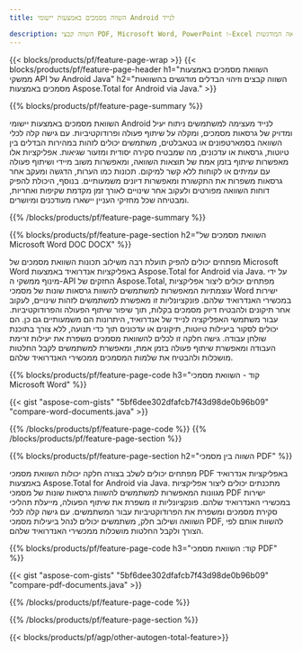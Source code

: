 ```yaml
---
title: השווה מסמכים באמצעות יישומי Android לנייד

description: השווה קבצי PDF, Microsoft Word, PowerPoint ו-Excel באמצעות אפליקציית אנדרואיד ניידת.  קבל את תוצאות ההשוואה המודגשות.
---
```


{{< blocks/products/pf/feature-page-wrap >}}
{{< blocks/products/pf/feature-page-header h1="השוואת מסמכים באמצעות ממשקי API של Android Java" h2="השווה קבצים וזיהוי הבדלים מודגשים בהשוואות מסמכים באמצעות Aspose.Total for Android via Java." >}}

{{% blocks/products/pf/feature-page-summary %}}

השוואת מסמכים באמצעות יישומי Android לנייד מעצימה למשתמשים ניתוח יעיל ומדויק של גרסאות מסמכים, ומקלה על שיתוף פעולה ופרודוקטיביות.  עם גישה קלה לכלי השוואה בסמארטפונים או בטאבלטים, משתמשים יכולים לזהות במהירות הבדלים בין טיוטות, גרסאות או עדכונים, מה שמבטיח סקירה יסודית ומזעור שגיאות.  אפליקציות אלו מאפשרות שיתוף בזמן אמת של תוצאות השוואה, ומאפשרות משוב מיידי ושיתוף פעולה עם עמיתים או לקוחות ללא קשר למיקום.  תכונות כמו הערות, הדגשה ומעקב אחר גרסאות משפרות את התקשורת ומאפשרות דיונים משמעותיים.  בנוסף, היכולת להפיק דוחות השוואה מפורטים ולעקוב אחר שינויים לאורך זמן מקדמת שקיפות ואחריות, ומבטיחה שכל מחזיקי העניין יישארו מעודכנים ומיושרים.  

{{% /blocks/products/pf/feature-page-summary  %}}

{{% blocks/products/pf/feature-page-section  h2="השוואת מסמכים של Microsoft Word DOC DOCX" %}}

מפתחים יכולים להפיק תועלת רבה משילוב תכונות השוואת מסמכים של Microsoft Word באפליקציות אנדרואיד באמצעות Aspose.Total for Android via Java.  על ידי מינוף ממשקי ה-API החזקים של Aspose.Total, מפתחים יכולים ליצור אפליקציות עוצמתיות המאפשרות למשתמשים להשוות גרסאות שונות של מסמכי Word ישירות במכשירי האנדרואיד שלהם.  פונקציונליות זו מאפשרת למשתמשים לזהות שינויים, לעקוב אחר תיקונים ולהבטיח דיוק מסמכים בקלות, תוך שיפור שיתוף הפעולה והפרודוקטיביות.  עבור משתמשי האפליקציה לנייד של אנדרואיד, היתרונות הם משמעותיים גם כן. הם יכולים לסקור ביעילות טיוטות, תיקונים או עדכונים תוך כדי תנועה, ללא צורך בתוכנת שולחן עבודה.  גישה חלקה זו לכלים להשוואת מסמכים משפרת את יעילות זרימת העבודה ומאפשרת שיתוף פעולה בזמן אמת, ומאפשרת למשתמשים לקבל החלטות מושכלות ולהבטיח את שלמות המסמכים ממכשירי האנדרואיד שלהם.

{{% blocks/products/pf/feature-page-code h3="קוד - השוואת מסמכי Microsoft Word" %}}

{{< gist "aspose-com-gists" "5bf6dee302dfafcb7f43d98de0b96b09" "compare-word-documents.java" >}}

{{% /blocks/products/pf/feature-page-code  %}}
{{% /blocks/products/pf/feature-page-section %}}

{{% blocks/products/pf/feature-page-section  h2="השווה בין מסמכי PDF" %}}

מפתחים יכולים לשלב בצורה חלקה יכולות השוואת מסמכי PDF באפליקציות אנדרואיד באמצעות Aspose.Total for Android via Java.  מתכנתים יכולים ליצור אפליקציות מגוונות המאפשרות למשתמשים להשוות גרסאות שונות של מסמכי PDF ישירות במכשירי האנדרואיד שלהם.  פונקציונליות זו משפרת את שיתוף הפעולה, מייעלת תהליכי סקירת מסמכים ומשפרת את הפרודוקטיביות עבור המשתמשים.  עם גישה קלה לכלי השוואה ושילוב חלק, משתמשים יכולים לנהל ביעילות מסמכי PDF, להשוות אותם לפי הצורך ולקבל החלטות מושכלות ממכשירי האנדרואיד שלהם.  

{{% blocks/products/pf/feature-page-code h3="קוד: השוואת מסמכי PDF" %}}

{{< gist "aspose-com-gists" "5bf6dee302dfafcb7f43d98de0b96b09" "compare-pdf-documents.java" >}}

{{% /blocks/products/pf/feature-page-code  %}}

{{% /blocks/products/pf/feature-page-section %}}

{{< blocks/products/pf/agp/other-autogen-total-feature>}}